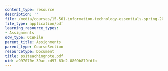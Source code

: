 ```yaml
---
content_type: resource
description: ''
file: /media/courses/15-561-information-technology-essentials-spring-2005/a997070e39accd9763e20809b879fdfb_ps1teachingnote.pdf
file_type: application/pdf
learning_resource_types:
- Assignments
ocw_type: OCWFile
parent_title: Assignments
parent_type: CourseSection
resourcetype: Document
title: ps1teachingnote.pdf
uid: a997070e-39ac-cd97-63e2-0809b879fdfb
---
```


